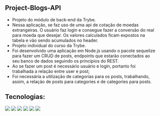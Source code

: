 ## Project-Blogs-API

- Projeto do módulo de back-end da Trybe.
- Nessa aplicação, se faz uso de uma api de cotação de moedas extrangeiras. O usuário faz login e consegue fazer a conversão do real para moeda que desejar. Os valores calculados ficam expostos na tabela e vão sendo acumulados no header.
- Projeto individual do curso da Trybe.
- Foi desenvolvido uma aplicação em Node.js usando o pacote sequelize para fazer um CRUD de posts, endpoints que estarão conectados ao seu banco de dados seguindo os princípios do REST.
- Ao se fazer um post é necessário usuário e login, portanto foi trabalhada a relação entre user e post;
- Foi necessária a utilização de categorias para os posts, trabalhando, assim, a relação de posts para categories e de categories para posts.


## Tecnologias:
<div>
  <img src='https://img.shields.io/badge/github-%23121011.svg?style=for-the-badge&logo=github&logoColor=white'/>
  <img src='https://img.shields.io/badge/javascript-%23323330.svg?style=for-the-badge&logo=javascript&logoColor=%23F7DF1E'/>
  <img src='https://img.shields.io/badge/docker-%230db7ed.svg?style=for-the-badge&logo=docker&logoColor=white'/>
  <img src='https://img.shields.io/badge/MySQL-005C84?style=for-the-badge&logo=mysql&logoColor=white'/>
  <img src='https://img.shields.io/badge/node.js-6DA55F?style=for-the-badge&logo=node.js&logoColor=white'/>
  <img src='https://img.shields.io/badge/Sequelize-52B0E7?style=for-the-badge&logo=Sequelize&logoColor=white'/>
</div>
